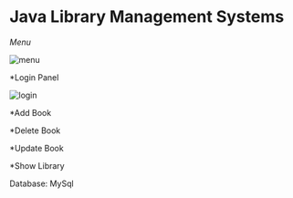 # Java Library Management Systems
*Menu*

![menu](https://user-images.githubusercontent.com/54204782/139561024-81da50cb-06aa-44a2-a2c4-d4be28e8ea85.png)

*Login Panel

![login](https://user-images.githubusercontent.com/54204782/139561022-66952b68-6d8e-493e-a1cf-8892158a5dd8.png)


  *Add Book
  
  *Delete Book
  
  *Update Book
  
  *Show Library
  
Database: MySql
